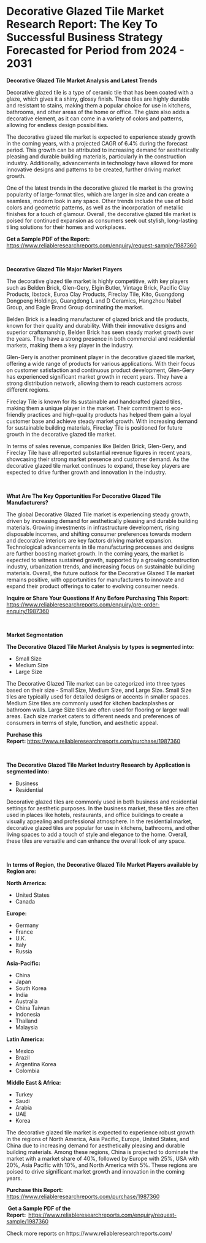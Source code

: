 <p><h1>Decorative Glazed Tile Market Research Report: The Key To Successful Business Strategy Forecasted for Period from 2024 - 2031</h1></p><p><strong>Decorative Glazed Tile Market Analysis and Latest Trends</strong></p>
<p><p>Decorative glazed tile is a type of ceramic tile that has been coated with a glaze, which gives it a shiny, glossy finish. These tiles are highly durable and resistant to stains, making them a popular choice for use in kitchens, bathrooms, and other areas of the home or office. The glaze also adds a decorative element, as it can come in a variety of colors and patterns, allowing for endless design possibilities.</p><p>The decorative glazed tile market is expected to experience steady growth in the coming years, with a projected CAGR of 6.4% during the forecast period. This growth can be attributed to increasing demand for aesthetically pleasing and durable building materials, particularly in the construction industry. Additionally, advancements in technology have allowed for more innovative designs and patterns to be created, further driving market growth.</p><p>One of the latest trends in the decorative glazed tile market is the growing popularity of large-format tiles, which are larger in size and can create a seamless, modern look in any space. Other trends include the use of bold colors and geometric patterns, as well as the incorporation of metallic finishes for a touch of glamour. Overall, the decorative glazed tile market is poised for continued expansion as consumers seek out stylish, long-lasting tiling solutions for their homes and workplaces.</p></p>
<p><strong>Get a Sample PDF of the Report:&nbsp;</strong> <a href="https://www.reliableresearchreports.com/enquiry/request-sample/1987360">https://www.reliableresearchreports.com/enquiry/request-sample/1987360</a></p>
<p>&nbsp;</p>
<p><strong>Decorative Glazed Tile Major Market Players</strong></p>
<p><p>The decorative glazed tile market is highly competitive, with key players such as Belden Brick, Glen-Gery, Elgin Butler, Vintage Brick, Pacific Clay Products, Ibstock, Euroa Clay Products, Fireclay Tile, Kito, Guangdong Dongpeng Holdings, Guangdong L and D Ceramics, Hangzhou Nabel Group, and Eagle Brand Group dominating the market.</p><p>Belden Brick is a leading manufacturer of glazed brick and tile products, known for their quality and durability. With their innovative designs and superior craftsmanship, Belden Brick has seen steady market growth over the years. They have a strong presence in both commercial and residential markets, making them a key player in the industry.</p><p>Glen-Gery is another prominent player in the decorative glazed tile market, offering a wide range of products for various applications. With their focus on customer satisfaction and continuous product development, Glen-Gery has experienced significant market growth in recent years. They have a strong distribution network, allowing them to reach customers across different regions.</p><p>Fireclay Tile is known for its sustainable and handcrafted glazed tiles, making them a unique player in the market. Their commitment to eco-friendly practices and high-quality products has helped them gain a loyal customer base and achieve steady market growth. With increasing demand for sustainable building materials, Fireclay Tile is positioned for future growth in the decorative glazed tile market.</p><p>In terms of sales revenue, companies like Belden Brick, Glen-Gery, and Fireclay Tile have all reported substantial revenue figures in recent years, showcasing their strong market presence and customer demand. As the decorative glazed tile market continues to expand, these key players are expected to drive further growth and innovation in the industry.</p></p>
<p>&nbsp;</p>
<p><strong>What Are The Key Opportunities For Decorative Glazed Tile Manufacturers?</strong></p>
<p><p>The global Decorative Glazed Tile market is experiencing steady growth, driven by increasing demand for aesthetically pleasing and durable building materials. Growing investments in infrastructure development, rising disposable incomes, and shifting consumer preferences towards modern and decorative interiors are key factors driving market expansion. Technological advancements in tile manufacturing processes and designs are further boosting market growth. In the coming years, the market is expected to witness sustained growth, supported by a growing construction industry, urbanization trends, and increasing focus on sustainable building materials. Overall, the future outlook for the Decorative Glazed Tile market remains positive, with opportunities for manufacturers to innovate and expand their product offerings to cater to evolving consumer needs.</p></p>
<p><strong>Inquire or Share Your Questions If Any Before Purchasing This Report:</strong> <a href="https://www.reliableresearchreports.com/enquiry/pre-order-enquiry/1987360">https://www.reliableresearchreports.com/enquiry/pre-order-enquiry/1987360</a></p>
<p>&nbsp;</p>
<p><strong>Market Segmentation</strong></p>
<p><strong>The Decorative Glazed Tile Market Analysis by types is segmented into:</strong></p>
<p><ul><li>Small Size</li><li>Medium Size</li><li>Large Size</li></ul></p>
<p><p>The Decorative Glazed Tile market can be categorized into three types based on their size - Small Size, Medium Size, and Large Size. Small Size tiles are typically used for detailed designs or accents in smaller spaces. Medium Size tiles are commonly used for kitchen backsplashes or bathroom walls. Large Size tiles are often used for flooring or larger wall areas. Each size market caters to different needs and preferences of consumers in terms of style, function, and aesthetic appeal.</p></p>
<p><strong>Purchase this Report:&nbsp;</strong><a href="https://www.reliableresearchreports.com/purchase/1987360">https://www.reliableresearchreports.com/purchase/1987360</a></p>
<p>&nbsp;</p>
<p><strong>The Decorative Glazed Tile Market Industry Research by Application is segmented into:</strong></p>
<p><ul><li>Business</li><li>Residential</li></ul></p>
<p><p>Decorative glazed tiles are commonly used in both business and residential settings for aesthetic purposes. In the business market, these tiles are often used in places like hotels, restaurants, and office buildings to create a visually appealing and professional atmosphere. In the residential market, decorative glazed tiles are popular for use in kitchens, bathrooms, and other living spaces to add a touch of style and elegance to the home. Overall, these tiles are versatile and can enhance the overall look of any space.</p></p>
<p>&nbsp;</p>
<p><strong>In terms of Region, the Decorative Glazed Tile Market Players available by Region are:</strong></p>
<p>
    <p> <strong> North America: </strong>
        <ul>
            <li>United States</li>
            <li>Canada</li>
        </ul>
        </p> 
    <p> <strong> Europe: </strong>
        <ul>
            <li>Germany</li>
            <li>France</li>
            <li>U.K.</li>
            <li>Italy</li>
            <li>Russia</li>
        </ul>
        </p> 
    <p> <strong> Asia-Pacific: </strong>
        <ul>
            <li>China</li>
            <li>Japan</li>
            <li>South Korea</li>
            <li>India</li>
            <li>Australia</li>
            <li>China Taiwan</li>
            <li>Indonesia</li>
            <li>Thailand</li>
            <li>Malaysia</li>
        </ul>
        </p> 
    <p> <strong> Latin America: </strong>
        <ul>
            <li>Mexico</li>
            <li>Brazil</li>
            <li>Argentina Korea</li>
            <li>Colombia</li>
        </ul>
        </p> 
    <p> <strong> Middle East & Africa: </strong>
        <ul>
            <li>Turkey</li>
            <li>Saudi</li>
            <li>Arabia</li>
            <li>UAE</li>
            <li>Korea</li>
        </ul>
    </p>
    </p>
<p><p>The decorative glazed tile market is expected to experience robust growth in the regions of North America, Asia Pacific, Europe, United States, and China due to increasing demand for aesthetically pleasing and durable building materials. Among these regions, China is projected to dominate the market with a market share of 40%, followed by Europe with 25%, USA with 20%, Asia Pacific with 10%, and North America with 5%. These regions are poised to drive significant market growth and innovation in the coming years.</p></p>
<p><strong>Purchase this Report: </strong><a href="https://www.reliableresearchreports.com/purchase/1987360">https://www.reliableresearchreports.com/purchase/1987360</a></p>
<p>&nbsp;<strong>Get a Sample PDF of the Report:&nbsp;&nbsp;</strong><a href="https://www.reliableresearchreports.com/enquiry/request-sample/1987360">https://www.reliableresearchreports.com/enquiry/request-sample/1987360</a></p>
<p><strong></strong></p>
<p>Check more reports on https://www.reliableresearchreports.com/</p>